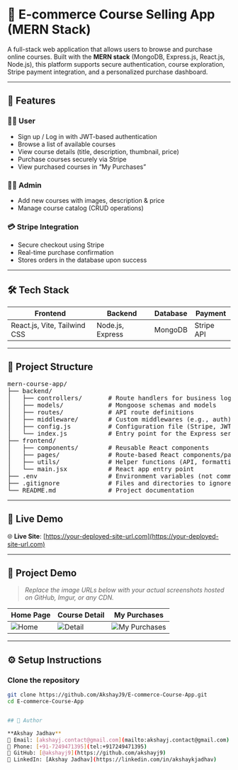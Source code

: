# 🛒 E-commerce Course Selling App (MERN Stack)

A full-stack web application that allows users to browse and purchase online courses. Built with the **MERN stack** (MongoDB, Express.js, React.js, Node.js), this platform supports secure authentication, course exploration, Stripe payment integration, and a personalized purchase dashboard.

---

## 🚀 Features

### 🧑‍💻 User
- Sign up / Log in with JWT-based authentication
- Browse a list of available courses
- View course details (title, description, thumbnail, price)
- Purchase courses securely via Stripe
- View purchased courses in “My Purchases”

### 👨‍🏫 Admin
- Add new courses with images, description & price
- Manage course catalog (CRUD operations)

### 💳 Stripe Integration
- Secure checkout using Stripe
- Real-time purchase confirmation
- Stores orders in the database upon success

---

## 🛠️ Tech Stack

| Frontend                      | Backend           | Database | Payment    |
|------------------------------|-------------------|----------|------------|
| React.js, Vite, Tailwind CSS | Node.js, Express  | MongoDB  | Stripe API |

---

## 📁 Project Structure

<pre>
mern-course-app/
├── backend/
│   ├── controllers/       # Route handlers for business logic
│   ├── models/            # Mongoose schemas and models
│   ├── routes/            # API route definitions
│   ├── middleware/        # Custom middlewares (e.g., auth)
│   ├── config.js          # Configuration file (Stripe, JWT, etc.)
│   └── index.js           # Entry point for the Express server
├── frontend/
│   ├── components/        # Reusable React components
│   ├── pages/             # Route-based React components/pages
│   ├── utils/             # Helper functions (API, formatting)
│   └── main.jsx           # React app entry point
├── .env                   # Environment variables (not committed to Git)
├── .gitignore             # Files and directories to ignore in Git
└── README.md              # Project documentation
</pre>

---

## 🔗 Live Demo

🌐 **Live Site**: [https://your-deployed-site-url.com](https://your-deployed-site-url.com)

---

## 📸 Project Demo

> _Replace the image URLs below with your actual screenshots hosted on GitHub, Imgur, or any CDN._

| Home Page | Course Detail | My Purchases |
|----------|---------------|---------------|
| ![Home](https://your-image-link.com/home.png) | ![Detail](https://your-image-link.com/detail.png) | ![My Purchases](https://your-image-link.com/purchases.png) |

---

## ⚙️ Setup Instructions

### Clone the repository

```bash
git clone https://github.com/AkshayJ9/E-commerce-Course-App.git
cd E-commerce-Course-App


## 👤 Author

**Akshay Jadhav**  
📧 Email: [akshayj.contact@gmail.com](mailto:akshayj.contact@gmail.com)  
📱 Phone: [+91-7249471395](tel:+917249471395)  
🔗 GitHub: [@akshayj9](https://github.com/akshayj9)  
🔗 LinkedIn: [Akshay Jadhav](https://linkedin.com/in/akshaykjadhav)
